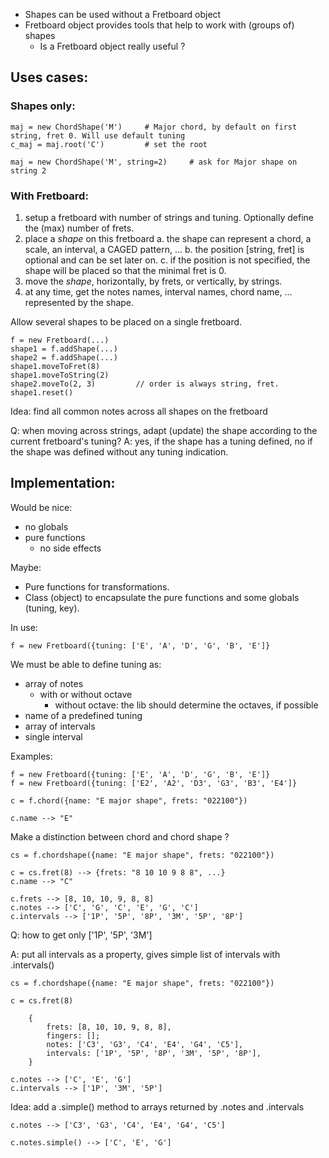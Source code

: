 
- Shapes can be used without a Fretboard object
- Fretboard object provides tools that help to work with (groups of) shapes
    - Is a Fretboard object really useful ?
    

## Uses cases:

### Shapes only:

    maj = new ChordShape('M')     # Major chord, by default on first string, fret 0. Will use default tuning
    c_maj = maj.root('C')         # set the root
    
    maj = new ChordShape('M', string=2)     # ask for Major shape on string 2
        

### With Fretboard:

1. setup a fretboard with number of strings and tuning. Optionally define the (max) number of frets.
2. place a _shape_ on this fretboard
       a. the shape can represent a chord, a scale, an interval, a CAGED pattern, ...
       b. the position [string, fret] is optional and can be set later on.
       c. if the position is not specified, the shape will be placed so that the minimal fret is 0. 
3. move the _shape_, horizontally, by frets, or vertically, by strings. 
4. at any time, get the notes names, interval names, chord name, ... represented by the shape.

Allow several shapes to be placed on a single fretboard.

    f = new Fretboard(...)
    shape1 = f.addShape(...)    
    shape2 = f.addShape(...)
    shape1.moveToFret(8)
    shape1.moveToString(2)
    shape2.moveTo(2, 3)         // order is always string, fret.
    shape1.reset()

Idea: find all common notes across all shapes on the fretboard

Q: when moving across strings, adapt (update) the shape according to the current fretboard's tuning? 
A: yes, if the shape has a tuning defined, no if the shape was defined without any tuning indication. 



## Implementation:

Would be nice:

- no globals
- pure functions
    - no side effects
    
Maybe:

- Pure functions for transformations.
- Class (object) to encapsulate the pure functions and some globals (tuning, key). 
    
In use:

    f = new Fretboard({tuning: ['E', 'A', 'D', 'G', 'B', 'E']}
    
We must be able to define tuning as:

- array of notes
    - with or without octave
        - without octave: the lib should determine the octaves, if possible
- name of a predefined tuning
- array of intervals
- single interval

Examples:

    f = new Fretboard({tuning: ['E', 'A', 'D', 'G', 'B', 'E']}
    f = new Fretboard({tuning: ['E2', 'A2', 'D3', 'G3', 'B3', 'E4']}
    
    c = f.chord({name: "E major shape", frets: "022100"})
    
    c.name --> "E"
    
Make a distinction between chord and chord shape ?

    cs = f.chordshape({name: "E major shape", frets: "022100"})
    
    c = cs.fret(8) --> {frets: "8 10 10 9 8 8", ...}
    c.name --> "C"

    c.frets --> [8, 10, 10, 9, 8, 8]
    c.notes --> ['C', 'G', 'C', 'E', 'G', 'C']
    c.intervals --> ['1P', '5P', '8P', '3M', '5P', '8P'] 

Q: how to get only ['1P', '5P', '3M']

A: put all intervals as a property, gives simple list of intervals with .intervals()

    cs = f.chordshape({name: "E major shape", frets: "022100"})
    
    c = cs.fret(8) 
    
        {
            frets: [8, 10, 10, 9, 8, 8], 
            fingers: [];
            notes: ['C3', 'G3', 'C4', 'E4', 'G4', 'C5'],
            intervals: ['1P', '5P', '8P', '3M', '5P', '8P'],
        }

    c.notes --> ['C', 'E', 'G']
    c.intervals --> ['1P', '3M', '5P'] 

Idea: add a .simple() method to arrays returned by .notes and .intervals

    c.notes --> ['C3', 'G3', 'C4', 'E4', 'G4', 'C5']
     
    c.notes.simple() --> ['C', 'E', 'G']




